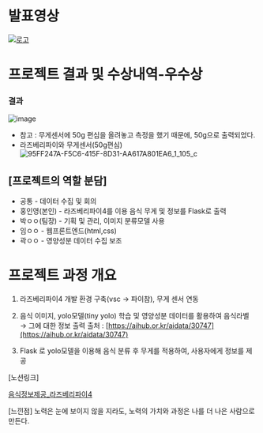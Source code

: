 # 발표영상



[![로고](https://user-images.githubusercontent.com/80932397/144426700-16ac06b9-39ea-47cb-9a2d-88dcb4c1f789.png)](https://www.youtube.com/watch?v=odUpwz2pkYg) 




# 프로젝트 결과 및 수상내역-우수상

### 결과
![image](https://user-images.githubusercontent.com/80932397/142378323-7c306e40-fe96-4f0f-b798-80fe49c53df3.png)
- 참고 : 무게센서에 50g 편심을 올려놓고 측정을 했기 때문에, 50g으로 출력되었다.
- 라즈베리파이와 무게센서(50g편심)
![95FF247A-F5C6-415F-8D31-AA617A801EA6_1_105_c](https://user-images.githubusercontent.com/80932397/142379120-d4420e09-f770-4a33-bf1f-a3a1f12cd55e.jpeg)


## [프로젝트의 역할 분담]

- 공통 - 데이터 수집 및 회의
- 홍인영(본인) - 라즈베리파이4를 이용 음식 무게 및 정보를 Flask로 출력
- 박ㅇㅇ(팀장) - 기획 및 관리, 이미지 분류모델 사용
- 임ㅇㅇ - 웹프론트엔드(html,css)
- 곽ㅇㅇ - 영양성분 데이터 수집 보조

# 프로젝트 과정 개요

1. 라즈베리파이4
개발 환경 구축(vsc → 파이참), 무게 센서 연동

2. 음식 이미지, yolo모델(tiny yolo) 학습 및 영양성분 데이터를 활용하여
음식라벨 → 그에 대한 정보 출력
출처 : [https://aihub.or.kr/aidata/30747](https://aihub.or.kr/aidata/30747)

3. Flask 로 yolo모델을 이용해 음식 분류 후  무게를 적용하여, 사용자에게 정보를 제공

[노션링크]

[음식정보제공_라즈베리파이4](https://www.notion.so/_-4-36891491e0e24997bfeef5426270e946)

[느낀점]
노력은 눈에 보이지 않을 지라도, 노력의 가치와 과정은 나를 더 나은 사람으로 만든다.
